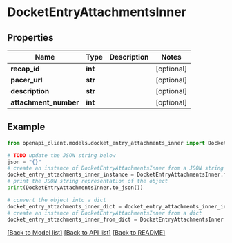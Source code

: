 # DocketEntryAttachmentsInner


## Properties

Name | Type | Description | Notes
------------ | ------------- | ------------- | -------------
**recap_id** | **int** |  | [optional] 
**pacer_url** | **str** |  | [optional] 
**description** | **str** |  | [optional] 
**attachment_number** | **int** |  | [optional] 

## Example

```python
from openapi_client.models.docket_entry_attachments_inner import DocketEntryAttachmentsInner

# TODO update the JSON string below
json = "{}"
# create an instance of DocketEntryAttachmentsInner from a JSON string
docket_entry_attachments_inner_instance = DocketEntryAttachmentsInner.from_json(json)
# print the JSON string representation of the object
print(DocketEntryAttachmentsInner.to_json())

# convert the object into a dict
docket_entry_attachments_inner_dict = docket_entry_attachments_inner_instance.to_dict()
# create an instance of DocketEntryAttachmentsInner from a dict
docket_entry_attachments_inner_from_dict = DocketEntryAttachmentsInner.from_dict(docket_entry_attachments_inner_dict)
```
[[Back to Model list]](../README.md#documentation-for-models) [[Back to API list]](../README.md#documentation-for-api-endpoints) [[Back to README]](../README.md)


